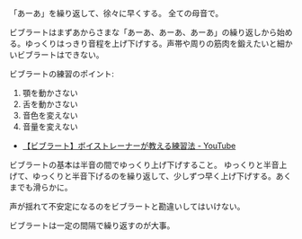 「あーあ」を繰り返して、徐々に早くする。
全ての母音で。

ビブラートはまずあからさまな「あーあ、あーあ、あーあ」の繰り返しから始める。ゆっくりはっきり音程を上げ下げする。声帯や周りの筋肉を鍛えたいと細かいビブラートはできない。

ビブラートの練習のポイント:

1. 顎を動かさない
2. 舌を動かさない
3. 音色を変えない
4. 音量を変えない

- [【ビブラート】ボイストレーナーが教える練習法 - YouTube](https://youtu.be/nD62Ojw8E24?si=LvT73UtQo98WrnPS)

ビブラートの基本は半音の間でゆっくり上げ下げすること。
ゆっくりと半音上げて、ゆっくりと半音下げるのを繰り返して、少しずつ早く上げ下げする。あくまでも滑らかに。

声が揺れて不安定になるのをビブラートと勘違いしてはいけない。

ビブラートは一定の間隔で繰り返すのが大事。

